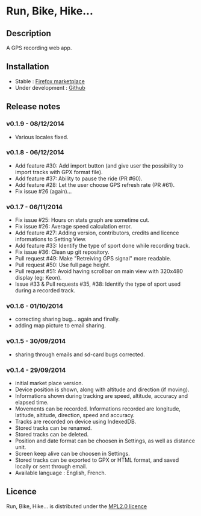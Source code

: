 # Run, Bike, Hike...

## Description

A GPS recording web app.

## Installation
* Stable : [Firefox marketplace](https://marketplace.firefox.com/app/run-bike-hike)
* Under development : [Github](http://nicodel.github.io/Run-Bike-Hike)

## Release notes

### v0.1.9 - 08/12/2014
* Various locales fixed.

### v0.1.8 - 06/12/2014
* Add feature #30: Add import button (and give user the possibility to import tracks with GPX format file).
* Add feature #37: Ability to pause the ride (PR #60).
* Add feature #28: Let the user choose GPS refresh rate (PR #61).
* Fix issue #26 (again)...

### v0.1.7 - 06/11/2014
* Fix issue #25: Hours on stats graph are sometime cut.
* Fix issue #26: Average speed calculation error.
* Add feature #27: Adding version, contributors, credits and licence informations to Setting View.
* Add feature #33: Identify the type of sport done while recording track.
* Fix issue #36: Clean up git repository.
* Pull request #49: Make "Retreiving GPS signal" more readable.
* Pull request #50: Use full page height.
* Pull request #51: Avoid having scrollbar on main view with 320x480 display (eg: Keon).
* Issue #33 & Pull requests #35, #38: Identify the type of sport used during a recorded track.

### v0.1.6 - 01/10/2014
* correcting sharing bug... again and finally.
* adding map picture to email sharing.

### v0.1.5 - 30/09/2014
* sharing through emails and sd-card bugs corrected.

### v0.1.4 - 29/09/2014
* initial market place version.
* Device position is shown, along with altitude and direction (if moving).
* Informations shown during tracking are speed, altitude, accuracy and elapsed time.
* Movements can be recorded. Informations recorded are longitude, latitude, altitude, direction, speed and accuracy.
* Tracks are recorded on device using IndexedDB.
* Stored tracks can be renamed.
* Stored tracks can be deleted.
* Position and date format can be choosen in Settings, as well as distance unit.
* Screen keep alive can be choosen in Settings.
* Stored tracks can be exported to GPX or HTML format, and saved locally or sent through email.
* Available language : English, French.

## Licence
Run, Bike, Hike... is distributed under the [MPL2.0 licence](http://www.mozilla.org/MPL/2.0/)
